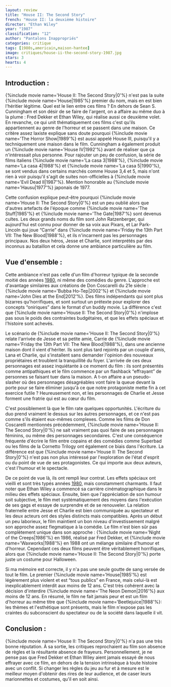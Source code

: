 ```yaml
---
layout: review
title: "House II: The Second Story"
french: "House II: la deuxième histoire"
director: "Ethan Wiley"
year: "1987"
classification: "12"
author: "Pantalons Inappropriés"
categories: critique
tags: [1980s,americain,maison-hantee]
image: critiques/house-ii-the-second-story-1987.jpg
stars: 3
hearts: 4
---
```


## Introduction :

{%include movie name='House II: The Second Story|0'%} n'est pas la suite {%include movie name='House|1985'%} premier du nom, mais en est bien l'héritier légitime. Quel est le lien entre ces films ? En dehors de Sean S. Cunningham et son désir de se faire de l'argent, on a affaire au même duo à la plume : Fred Dekker et Ethan Wiley, qui réalise aussi ce deuxième volet. En revanche, ce qui unit thématiquement ces films c'est qu'ils appartiennent au genre de l'horreur et se passent dans une maison. Ce critère assez laxiste explique sans doute pourquoi {%include movie name='The Horror Show|1989'%} est aussi appelé House III, puisqu'il y a techniquement une maison dans le film. Cunningham a également produit un {%include movie name='House IV|1992'%} avant de réaliser que ça n'intéressait plus personne. Pour rajouter un peu de confusion, la série de films italiens {%include movie name='La casa 3|1988'%}, {%include movie name='La casa 4|1988'%} et {%include movie name='La casa 5|1990'%}, se sont vendus dans certains marchés comme House 3,4 et 5, mais n'ont rien à voir puisqu'il s'agit de suites non-officielles à {%include movie name='Evil Dead II|1987'%}. Mention honorable au {%include movie name='Hausu|1977'%} japonais de 1977.

Cette confusion explique peut-être pourquoi {%include movie name='House II: The Second Story|0'%} est un peu oublié alors que d'autres artefacts de l'époque comme {%include movie name='The Stuff|1985'%} et {%include movie name='The Gate|1987'%} sont devenus cultes. Les deux grands noms du film sont John Ratzenberger, qui aujourd'hui est connu pour donner de sa voix aux Pixars, et Lar Park-Lincoln qui joue “Carrie” dans {%include movie name='Friday the 13th Part VII: The New Blood|1988'%}, et ils n'incarnent pas les personnages principaux. Nos deux héros, Jesse et Charlie, sont interprétés par des inconnus au bataillon et cela donne une ambiance particulière au film.

## Vue d'ensemble :

Cette ambiance n'est pas celle d'un film d'horreur typique de la seconde moitié des années [1980](1980s), ni même des comédies du genre. L'approche est d'avantage similaires aux créations de Don Coscarelli du 21e siècle : {%include movie name='Bubba Ho-Tep|2002'%} et {%include movie name='John Dies at the End|2012'%}. Des films indépendants qui sont plus bizarres qu'horrifiques, et sont surtout un prétexte pour explorer des concepts “oniriques” dans le format d'un buddy movie. La différence c'est que {%include movie name='House II: The Second Story|0'%} n'implose pas sous le poids des contraintes budgétaires, et que les effets spéciaux et l'histoire sont achevés.

Le scénario de {%include movie name='House II: The Second Story|0'%} relate l'arrivée de Jesse et sa petite amie, Carrie de {%include movie name='Friday the 13th Part VII: The New Blood|1988'%}, dans une ancienne maison dont il vient d'hériter. Ils sont plus tard rejoints par un couple d'amis, Lana et Charlie, qui s'installent sans demander l'opinion des nouveaux propriétaires et troublent la tranquillité du foyer. L'arrivée de ces deux personnages est assez inquiétante à ce moment du film : ils sont présentés comme antipathiques et le film commence par un flashback “effrayant” de personnes se faisant tuer dans la maison. A t-on affaire a un pseudo-slasher où des personnages désagréables vont faire la queue devant la porte pour se faire éliminer jusqu'à ce que notre protagoniste mette fin à cet exercice futile ? Heureusement non, et les personnages de Charlie et Jesse forment une fratrie qui est au cœur du film.

C'est possiblement là que le film rate quelques opportunités. L'écriture du duo prend vraiment le dessus sur les autres personnages, et ce n'est pas comme s'ils étaient eux-mêmes complexes. Comme les films de Don Coscarelli mentionnés précédemment, {%include movie name='House II: The Second Story|0'%} ne sait vraiment pas quoi faire de ses personnages féminins, ou même des personnages secondaires. C'est une conséquence fréquente d'écrire le film entre copains et des comédies comme Superbad ou les films de la Cornetto Trilogy ont également ce biais dans l'écriture. La différence est que {%include movie name='House II: The Second Story|0'%} n'est pas non plus intéressé par l'exploration de l'état d'esprit ou du point de vue de ses protagonistes. Ce qui importe aux deux auteurs, c'est l'humour et le spectacle.

De ce point de vue là, ils ont rempli leur contrat. Les effets spéciaux ont vieilli et sont très typés années [1980](1980s), mais constamment charmants. Il faut noter que Ethan Wiley a commencé sa carrière cinématographique dans le milieu des effets spéciaux. Ensuite, bien que l'appréciation de son humour soit subjective, le film met systématiquement des moyens dans l'exécution de ses gags et essaye de surprendre et de se renouveler. La relation fraternelle entre Jesse et Charlie est bien communiquée au spectateur et les deux acteurs ont des styles distincts mais compatibles. Après un début un peu laborieux, le film maintient un bon niveau d'investissement malgré son approche assez flegmatique à la comédie. Le film n'est bien sûr pas complètement unique dans son approche : {%include movie name='Night of the Creeps|1986'%} en 1986, réalisé par Fred Dekker, et {%include movie name='Waxworks|1988'%} en 1988 ont un mélange similaire d'humour et d'horreur. Cependant ces deux films peuvent être véritablement horrifiques, alors que {%include movie name='House II: The Second Story|0'%} porte juste un costume pour Halloween.

Si ma mémoire est correcte, il y n'a pas une seule goutte de sang versée de tout le film. Le premier {%include movie name='House|1985'%} est légèrement plus violent et est “tous publics” en France, mais celui-là est inexplicablement interdit aux moins de 12 ans. C'est très cohérent avec la décision d'interdire {%include movie name='The Neon Demon|2016'%} aux moins de 12 ans. En résumé, le film ne fait jamais peur et est un film d'horreur au même titre que {%include movie name='Beetlejuice|1988'%}: les thèmes et l'esthétique sont présents, mais le film n'expose pas les craintes du subconscient du spectateur ou de la société dans laquelle il vit.

## Conclusion :

{%include movie name='House II: The Second Story|0'%} n'a pas une très bonne réputation. À sa sortie, les critiques reprochaient au film son absence de règles et la résultante absence de frayeurs. Personnellement, je ne pense pas que Fred Dekker et Ethan Wiley aient jamais essayé de nous effrayer avec ce film, en dehors de la tension intrinsèque à toute histoire avec un conflit. Si changer les règles du jeu au fur et à mesure est le meilleur moyen d'obtenir des rires de leur audience, et de caser leurs marionnettes et costumes, qu'il en soit ainsi.
